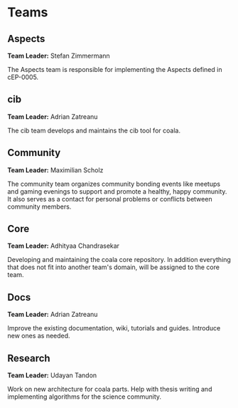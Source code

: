 Teams
=====

Aspects
-------

__Team Leader:__ Stefan Zimmermann

The Aspects team is responsible for implementing the Aspects defined in
cEP-0005.


cib
---

__Team Leader:__ Adrian Zatreanu

The cib team develops and maintains the cib tool for coala.


Community
---------

__Team Leader:__ Maximilian Scholz

The community team organizes community bonding events like meetups and
gaming evenings to support and promote a healthy, happy community.
It also serves as a contact for personal problems or conflicts between
community members.


Core
----

__Team Leader:__ Adhityaa Chandrasekar

Developing and maintaining the coala core repository.
In addition everything that does not fit into another team's domain,
will be assigned to the core team.


Docs
----

__Team Leader:__ Adrian Zatreanu

Improve the existing documentation, wiki, tutorials and guides.
Introduce new ones as needed.


Research
--------

__Team Leader:__ Udayan Tandon

Work on new architecture for coala parts. Help with thesis writing and
implementing algorithms for the science community.

